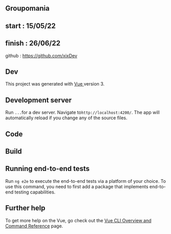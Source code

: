 ## Groupomania

## start : 15/05/22

## finish : 26/06/22

github : https://github.com/xixDev

## Dev

This project was generated with [Vue ](https://github.com/vuejs) version 3.

## Development server

Run `...`for a dev server. Navigate to`http://localhost:4200/`. The app will automatically reload if you change any of the source files.

## Code

## Build

## Running end-to-end tests

Run `ng e2e` to execute the end-to-end tests via a platform of your choice. To use this command, you need to first add a package that implements end-to-end testing capabilities.

## Further help

To get more help on the Vue, go check out the [Vue CLI Overview and Command Reference](https://cli.vuejs.org/) page.
